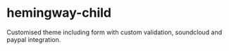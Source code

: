 hemingway-child
===============

Customised theme including form with custom validation, soundcloud and paypal integration.
